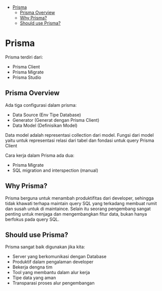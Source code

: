 <!-- START doctoc generated TOC please keep comment here to allow auto update -->
<!-- DON'T EDIT THIS SECTION, INSTEAD RE-RUN doctoc TO UPDATE -->

- [Prisma](#prisma)
  - [Prisma Overview](#prisma-overview)
  - [Why Prisma?](#why-prisma)
  - [Should use Prisma?](#should-use-prisma)

<!-- END doctoc generated TOC please keep comment here to allow auto update -->

# Prisma

Prisma terdiri dari: 
- Prisma Client
- Prisma Migrate
- Prisma Studio

## Prisma Overview

Ada tiga configurasi dalam prisma: 
- Data Source (Env Tipe Database) 
- Generator (Generat dengan Prisma Client)
- Data Model (Definisikan Model)

Data model adalah representasi collection dari model. Fungsi dari model yaitu untuk representasi relasi dari tabel dan fondasi untuk query Prisma Client

Cara kerja dalam Prisma ada dua: 
- Prisma Migrate 
- SQL migration and interspection (manual)

## Why Prisma?

Prisma berguna untuk menambah produktifitas dari developer, sehingga tidak khawati terhapa maintain query SQL yang terkadang membuat rumit dan susah untuk di maintaince. Selain itu seorang pengembang sangat penting untuk menjaga dan mengembangkan fitur data, bukan hanya berfokus pada query SQL.

## Should use Prisma?

Prisma sangat baik digunakan jika kita: 
- Server yang berkomunikasi dengan Database
- Produktif dalam pengalaman developer
- Bekerja dengna tim
- Tool yang membantu dalam alur kerja
- Tipe data yang aman
- Transparasi proses alur pengembangan
